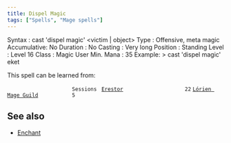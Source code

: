 ```yaml
---
title: Dispel Magic
tags: ["Spells", "Mage spells"]
---
```

Syntax : cast 'dispel magic' \<victim \| object\> Type : Offensive, meta
magic Accumulative: No Duration : No Casting : Very long Position :
Standing Level : Level 16 Class : Magic User Min. Mana : 35 Example: \>
cast 'dispel magic' eket

This spell can be learned from:

`                     Sessions `
[`Erestor`](Erestor "wikilink")`                    22`
[`Lórien Mage Guild`](Lórien_Mage_Guild "wikilink")`           5`

## See also

- [Enchant](Enchant "wikilink")
 